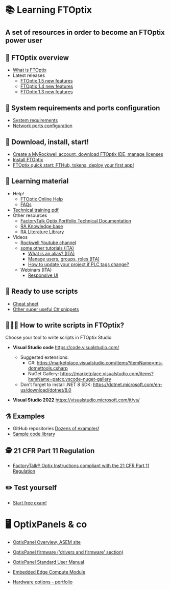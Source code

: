 # 📚 Learning FTOptix

## A set of resources in order to become an FTOptix power user

## 🏁 FTOptix overview

- [What is FTOptix](https://github.com/massimovar/LearningFTOptix/blob/main/pdf/FTOpti_Overview.pdf)
- Latest releases
  - [FTOptix 1.5 new features](https://github.com/massimovar/LearningFTOptix/blob/main/pdf/FTOptix%20v1.5.pdf)
  - [FTOptix 1.4 new features](https://github.com/massimovar/LearningFTOptix/blob/main/pdf/FTOptix%20v1.4.pdf)
  - [FTOptix 1.3 new features](https://github.com/massimovar/LearningFTOptix/blob/main/pdf/FTOptix%20v1.3.pdf)

## 📜 System requirements and ports configuration

- [System requirements](https://www.rockwellautomation.com/en-us/docs/factorytalk-optix/current/release-notes-ditamap/system/system-requirements.html)
- [Network ports configuration](https://www.rockwellautomation.com/en-us/docs/factorytalk-optix/current/contents-ditamap/getting-started/configuration/network-ports-configuration.html)

## 🚀 Download, install, start!

- [Create a MyRockwell account, download FTOptix IDE, manage licenses](https://github.com/massimovar/LearningFTOptix/blob/main/pdf/FTOptix_Getting_Started_Guide.pdf)
- [Install FTOptix](https://www.rockwellautomation.com/en-us/docs/factorytalk-optix/current/installation-guide-ditamap.html)
- [FTOptix quick start: FTHub, tokens, deploy your first app!](https://www.rockwellautomation.com/docs/en/factorytalk-optix/technical-content/optix-at001/factorytalk-optix-solutions-application-technique-.html)

## 📖 Learning material

- Help!
  - [FTOptix Online Help](https://www.rockwellautomation.com/en-us/docs/factorytalk-optix/current/contents-ditamap.html)
  - [FAQs](https://rockwellautomation.custhelp.com/app/answers/answer_view/a_id/1141346/loc/en_US)
- [Technical training pdf](https://github.com/massimovar/LearningFTOptix/blob/main/pdf/FTOptix_Technical_training.pdf)
- Other resources
  - [FactoryTalk Optix Portfolio Technical Documentation](https://www.rockwellautomation.com/en-us/support/documentation/technical/capabilities/optix-portfolio.html)
  - [RA Knowledge base](https://rockwellautomation.custhelp.com/app/home)
  - [RA Literature Library](https://www.rockwellautomation.com/en-us/support/documentation/literature-library.html)
- Videos
  - [Rockwell Youtube channel](https://www.youtube.com/playlist?list=PL3K_BigUXJ1M1-JpRiwIIhzJUbhwtK3yy)
  - [some other tutorials (ITA)](https://www.youtube.com/channel/UCTnVOaqnbAceKqE-8a5ObrA)
    - [What is an alias? (ITA)](https://youtu.be/BoWB3jcCFg8)
    - [Manage users, groups, roles (ITA)](https://youtu.be/Ccd0YVDYj4k)
    - [How to update your project if PLC tags change?](https://youtu.be/BrhrQNulqSM)
  - Webinars (ITA)
    - [Responsive UI](https://www.youtube.com/watch?v=1fI2JVNK3qY&ab_channel=ASEMS.r.l.)

## 👾 Ready to use scripts

- [Cheat sheet](https://github.com/FactoryTalk-Optix/NetLogic_CheatSheet)
- [Other super useful C# snippets](https://gist.github.com/AlessioForafo)

## 🧑🏻‍💻 How to write scripts in FTOptix?

Choose your tool to write scripts in FTOptix Studio

- **Visual Studio code** <https://code.visualstudio.com/>
  - Suggested extensions:
    - C#: <https://marketplace.visualstudio.com/items?itemName=ms-dotnettools.csharp>
    - NuGet Gallery: <https://marketplace.visualstudio.com/items?itemName=patcx.vscode-nuget-gallery>
  - Don't forget to install .NET 8 SDK: <https://dotnet.microsoft.com/en-us/download/dotnet/8.0>

- **Visual Studio 2022** <https://visualstudio.microsoft.com/it/vs/>

## ⚗️ Examples

- GitHub repositories [Dozens of examples!](https://github.com/FactoryTalk-Optix)
- [Sample code library](https://www.rockwellautomation.com/it-it/support/product/product-downloads/application-code-library/sample-code.html)

## 🕵️ 21 CFR Part 11 Regulation

- [FactoryTalk® Optix Instructions compliant with the 21 CFR Part 11 Regulation](https://literature.rockwellautomation.com/idc/groups/literature/documents/um/optix-um001_-en-p.pdf)

## ✏️ Test yourself

- [Start free exam!](https://demoapps.optix.cloud.rockwellautomation.com/runtime-demos/exam/)

# 🖥️ OptixPanels & co

- [OptixPanel Overview, ASEM site](https://www.asemautomation.com/en/products.html?_id=41)
- [OptixPanel firmware ('drivers and firmware' section)](https://www.rockwellautomation.com/en-us/support/product/product-downloads.html)
- [OptixPanel Standard User Manual](https://literature.rockwellautomation.com/idc/groups/literature/documents/um/2800s-um001_-en-p.pdf)

- [Embedded Edge Compute Module](https://literature.rockwellautomation.com/idc/groups/literature/documents/um/1756-um021_-en-p.pdf)
- [Hardware options - portfolio](https://www.rockwellautomation.com/en-us/solutions/hmi/optix.html)
